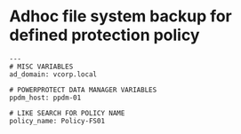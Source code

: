 # Adhoc file system backup for defined protection policy
````
---
# MISC VARIABLES
ad_domain: vcorp.local

# POWERPROTECT DATA MANAGER VARIABLES
ppdm_host: ppdm-01

# LIKE SEARCH FOR POLICY NAME
policy_name: Policy-FS01
````

